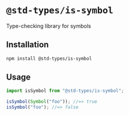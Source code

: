 # `@std-types/is-symbol`

Type-checking library for symbols

## Installation

```sh
npm install @std-types/is-symbol
```

## Usage

```ts
import isSymbol from "@std-types/is-symbol";

isSymbol(Symbol("foo")); //=> true
isSymbol("foo"); //=> false
```

